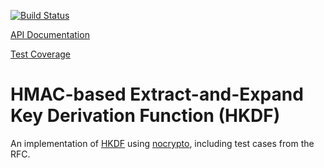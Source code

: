 [![Build Status](https://travis-ci.org/hannesm/ocaml-hkdf.svg?branch=master)](https://travis-ci.org/hannesm/ocaml-hkdf)

[API Documentation](https://hannesm.github.io/ocaml-hkdf/doc)

[Test Coverage](https://hannesm.github.io/ocaml-hkdf/coverage)

# HMAC-based Extract-and-Expand Key Derivation Function (HKDF)

An implementation of [HKDF](https://tools.ietf.org/html/rfc5869) using
[nocrypto](https://github.com/mirleft/ocaml-nocrypto), including test cases from
the RFC.